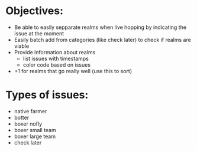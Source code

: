 # Objectives:
- Be able to easily sepparate realms when live hopping by indicating the issue at the moment
- Easily batch add from categories (like check later) to check if realms are viable
- Provide information about realms
  - list issues with timestamps
  - color code based on issues
- +1 for realms that go really well (use this to sort)

# Types of issues:
- native farmer
- botter
- boxer nofly
- boxer small team
- boxer large team
- check later
